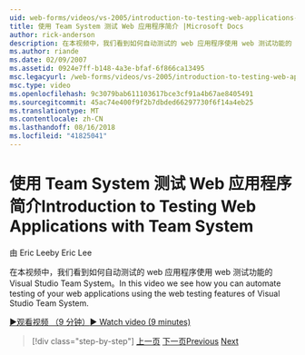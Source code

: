 ```yaml
---
uid: web-forms/videos/vs-2005/introduction-to-testing-web-applications-with-team-system
title: 使用 Team System 测试 Web 应用程序简介 |Microsoft Docs
author: rick-anderson
description: 在本视频中，我们看到如何自动测试的 web 应用程序使用 web 测试功能的 Visual Studio Team System。
ms.author: riande
ms.date: 02/09/2007
ms.assetid: 0924e7ff-b148-4a3e-bfaf-6f866ca13495
msc.legacyurl: /web-forms/videos/vs-2005/introduction-to-testing-web-applications-with-team-system
msc.type: video
ms.openlocfilehash: 9c3079bab611103617bce3cf91a4b67ae8405491
ms.sourcegitcommit: 45ac74e400f9f2b7dbded66297730f6f14a4eb25
ms.translationtype: MT
ms.contentlocale: zh-CN
ms.lasthandoff: 08/16/2018
ms.locfileid: "41825041"
---
```

<a name="introduction-to-testing-web-applications-with-team-system"></a><span data-ttu-id="e3798-103">使用 Team System 测试 Web 应用程序简介</span><span class="sxs-lookup"><span data-stu-id="e3798-103">Introduction to Testing Web Applications with Team System</span></span>
====================
<span data-ttu-id="e3798-104">由 Eric Lee</span><span class="sxs-lookup"><span data-stu-id="e3798-104">by Eric Lee</span></span>

<span data-ttu-id="e3798-105">在本视频中，我们看到如何自动测试的 web 应用程序使用 web 测试功能的 Visual Studio Team System。</span><span class="sxs-lookup"><span data-stu-id="e3798-105">In this video we see how you can automate testing of your web applications using the web testing features of Visual Studio Team System.</span></span>

[<span data-ttu-id="e3798-106">&#9654;观看视频 （9 分钟）</span><span class="sxs-lookup"><span data-stu-id="e3798-106">&#9654; Watch video (9 minutes)</span></span>](https://channel9.msdn.com/Blogs/ASP-NET-Site-Videos/introduction-to-testing-web-applications-with-team-system)

> [!div class="step-by-step"]
> <span data-ttu-id="e3798-107">[上一页](introduction-to-unit-testing-with-team-system.md)
> [下一页](introduction-to-load-testing-web-applications-with-team-system.md)</span><span class="sxs-lookup"><span data-stu-id="e3798-107">[Previous](introduction-to-unit-testing-with-team-system.md)
[Next](introduction-to-load-testing-web-applications-with-team-system.md)</span></span>
